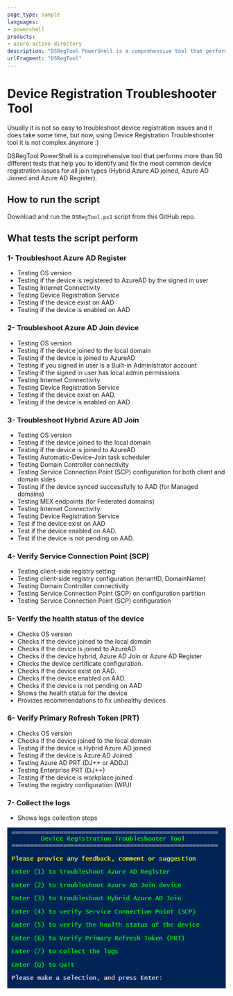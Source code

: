 ```yaml
---
page_type: sample
languages:
- powershell
products:
- azure-active-directory
description: "DSRegTool PowerShell is a comprehensive tool that performs more than 50 different tests that help you to identify and fix the most common device registration issues for all join types (Hybrid Azure AD joined, Azure AD Joined and Azure AD Register)."
urlFragment: "DSRegTool"
---
```

# Device Registration Troubleshooter Tool
Usually it is not so easy to troubleshoot device registration issues and it does take some time, but now, using Device Registration Troubleshooter tool it is not complex anymore :)

DSRegTool PowerShell is a comprehensive tool that performs more than 50 different tests that help you to identify and fix the most common device registration issues for all join types (Hybrid Azure AD joined, Azure AD Joined and Azure AD Register).

## How to run the script

Download and run the `DSRegTool.ps1` script from this GitHub repo. 

## What tests the script perform

### 1- Troubleshoot Azure AD Register
- Testing OS version
- Testing if the device is registered to AzureAD by the signed in user
- Testing Internet Connectivity
- Testing Device Registration Service
- Testing if the device exist on AAD
- Testing if the device is enabled on AAD 

### 2- Troubleshoot Azure AD Join device
- Testing OS version
- Testing if the device joined to the local domain
- Testing if the device is joined to AzureAD
- Testing if you signed in user is a Built-in Administrator account
- Testing if the signed in user has local admin permissions
- Testing Internet Connectivity
- Testing Device Registration Service
- Testing if the device exist on AAD.
- Testing if the device is enabled on AAD 

### 3- Troubleshoot Hybrid Azure AD Join
- Testing OS version
- Testing if the device joined to the local domain
- Testing if the device is joined to AzureAD
- Testing Automatic-Device-Join task scheduler
- Testing Domain Controller connectivity
- Testing Service Connection Point (SCP) configuration for both client and domain sides
- Testing if the device synced successfully to AAD (for Managed domains)
- Testing MEX endpoints (for Federated domains)
- Testing Internet Connectivity
- Testing Device Registration Service
- Test if the device exist on AAD
- Test if the device enabled on AAD.
- Test if the device is not pending on AAD. 

### 4- Verify Service Connection Point (SCP)
- Testing client-side registry setting
- Testing client-side registry configuration (tenantID, DomainName)
- Testing Domain Controller connectivity
- Testing Service Connection Point (SCP) on configuration partition
- Testing Service Connection Point (SCP) configuration 

### 5- Verify the health status of the device
- Checks OS version
- Checks if the device joined to the local domain
- Checks if the device is joined to AzureAD
- Checks if the device hybrid, Azure AD Join or Azure AD Register
- Checks the device certificate configuration.
- Checks if the device exist on AAD.
- Checks if the device enabled on AAD.
- Checks if the device is not pending on AAD
- Shows the health status for the device
- Provides recommendations to fix unhealthy devices 

### 6- Verify Primary Refresh Token (PRT)
- Checks OS version
- Checks if the device joined to the local domain
- Testing if the device is Hybrid Azure AD joined
- Testing if the device is Azure AD Joined
- Testing Azure AD PRT (DJ++ or ADDJ)
- Testing Enterprise PRT (DJ++)
- Testing if the device is workplace joined
- Testing the registry configuration (WPJ) 

### 7- Collect the logs

- Shows logs collection steps 
    
    
![Alt text](DSRegTool.png "DSRegTool")


